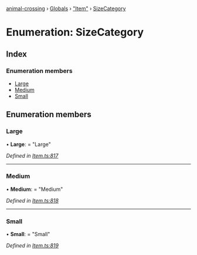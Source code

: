 [animal-crossing](../README.md) › [Globals](../globals.md) › ["Item"](../modules/_item_.md) › [SizeCategory](_item_.sizecategory.md)

# Enumeration: SizeCategory

## Index

### Enumeration members

* [Large](_item_.sizecategory.md#large)
* [Medium](_item_.sizecategory.md#medium)
* [Small](_item_.sizecategory.md#small)

## Enumeration members

###  Large

• **Large**: = "Large"

*Defined in [Item.ts:817](https://github.com/Norviah/animal-crossing/blob/4ac4ba9/module/types/Item.ts#L817)*

___

###  Medium

• **Medium**: = "Medium"

*Defined in [Item.ts:818](https://github.com/Norviah/animal-crossing/blob/4ac4ba9/module/types/Item.ts#L818)*

___

###  Small

• **Small**: = "Small"

*Defined in [Item.ts:819](https://github.com/Norviah/animal-crossing/blob/4ac4ba9/module/types/Item.ts#L819)*
